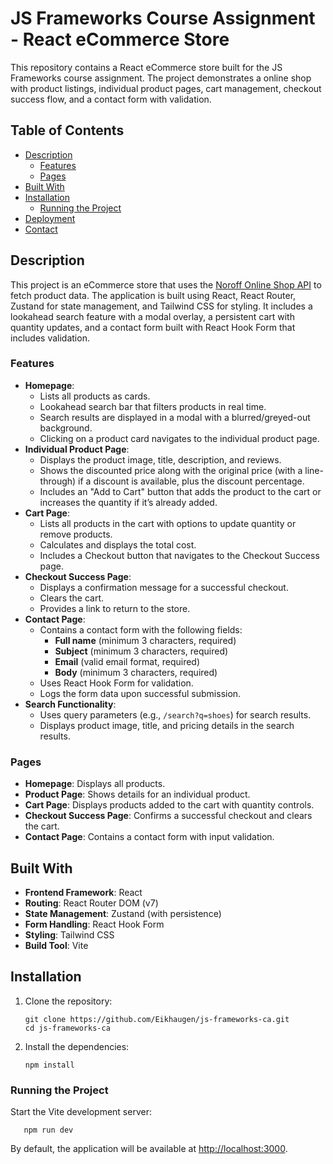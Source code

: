 # JS Frameworks Course Assignment - React eCommerce Store

This repository contains a React eCommerce store built for the JS Frameworks course assignment. The project demonstrates a online shop with product listings, individual product pages, cart management, checkout success flow, and a contact form with validation.

## Table of Contents

- [Description](#description)
  - [Features](#features)
  - [Pages](#pages)
- [Built With](#built-with)
- [Installation](#installation)
  - [Running the Project](#running-the-project)
- [Deployment](#deployment)
- [Contact](#contact)

## Description

This project is an eCommerce store that uses the [Noroff Online Shop API](https://v2.api.noroff.dev/online-shop) to fetch product data. The application is built using React, React Router, Zustand for state management, and Tailwind CSS for styling. It includes a lookahead search feature with a modal overlay, a persistent cart with quantity updates, and a contact form built with React Hook Form that includes validation.

### Features

- **Homepage**:
  - Lists all products as cards.
  - Lookahead search bar that filters products in real time.
  - Search results are displayed in a modal with a blurred/greyed-out background.
  - Clicking on a product card navigates to the individual product page.
- **Individual Product Page**:
  - Displays the product image, title, description, and reviews.
  - Shows the discounted price along with the original price (with a line-through) if a discount is available, plus the discount percentage.
  - Includes an "Add to Cart" button that adds the product to the cart or increases the quantity if it’s already added.
- **Cart Page**:
  - Lists all products in the cart with options to update quantity or remove products.
  - Calculates and displays the total cost.
  - Includes a Checkout button that navigates to the Checkout Success page.
- **Checkout Success Page**:
  - Displays a confirmation message for a successful checkout.
  - Clears the cart.
  - Provides a link to return to the store.
- **Contact Page**:
  - Contains a contact form with the following fields:
    - **Full name** (minimum 3 characters, required)
    - **Subject** (minimum 3 characters, required)
    - **Email** (valid email format, required)
    - **Body** (minimum 3 characters, required)
  - Uses React Hook Form for validation.
  - Logs the form data upon successful submission.
- **Search Functionality**:
  - Uses query parameters (e.g., `/search?q=shoes`) for search results.
  - Displays product image, title, and pricing details in the search results.

### Pages

- **Homepage**: Displays all products.
- **Product Page**: Shows details for an individual product.
- **Cart Page**: Displays products added to the cart with quantity controls.
- **Checkout Success Page**: Confirms a successful checkout and clears the cart.
- **Contact Page**: Contains a contact form with input validation.

## Built With

- **Frontend Framework**: React
- **Routing**: React Router DOM (v7)
- **State Management**: Zustand (with persistence)
- **Form Handling**: React Hook Form
- **Styling**: Tailwind CSS
- **Build Tool**: Vite

## Installation

1. Clone the repository:

       git clone https://github.com/Eikhaugen/js-frameworks-ca.git
       cd js-frameworks-ca

2. Install the dependencies:

       npm install

### Running the Project

Start the Vite development server:

       npm run dev

By default, the application will be available at [http://localhost:3000](http://localhost:3000).


